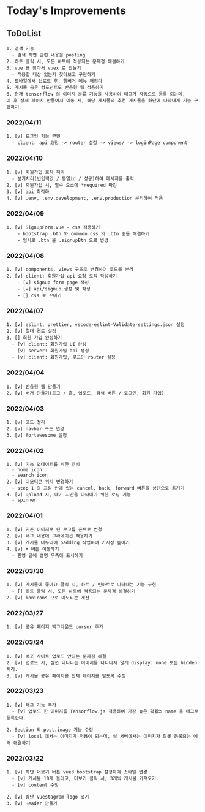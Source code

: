 # Today's Improvements

## ToDoList
    1. 검색 기능 
      - 검색 하면 관련 내용을 posting   
    2. 하트 클릭 시, 모든 하트에 적용되는 문제점 해결하기 
    3. vue 를 찾아서 vuex 로 만들기
      - 적용할 대상 있는지 찾아보고 구현하기
    4. 모바일에서 업로드 후, 햄버거 메뉴 깨진다
    5. 게시물 공유 컴포넌트도 반응형 웹 적용하기
    6. 현재 tensorflow 의 이미지 분류 기능을 사용하여 태그가 자동으로 등록 되는데, 
    이 후 상세 페이지 만들어서 이동 시, 해당 게시물의 추천 게시물을 하단에 나타내게 기능 구현하기.

### 2022/04/11
    1. [v] 로그인 기능 구현
      - client: api 요청 -> router 설정 -> views/ -> loginPage component

### 2022/04/10
    1. [v] 회원가입 로직 처리
      - 분기처리(빈입력값 / 동일id / 성공)하여 메시지를 출력
    2. [v] 회원가입 시, 필수 요소에 *required 마킹
    3. [v] api 최적화
    4. [v] .env, .env.development, .env.production 분리하여 적용

### 2022/04/09
    1. [v] SignupForm.vue - css 적용하기
        - bootstrap .btn 와 common.css 의 .btn 충돌 해결하기
        - 임시로 .btn 을 .signupBtn 으로 변경 

### 2022/04/08
    1. [v] components, views 구조로 변경하여 코드를 분리
    2. [v] client: 회원가입 api 요청 로직 작성하기
        - [v] signup form page 작성
        - [v] api/signup 생성 및 작성
        - [] css 로 꾸미기

### 2022/04/07
    1. [v] eslint, prettier, vscode-eslint-Validate-settings.json 설정
    2. [v] 절대 경로 설정
    3. [] 회원 가입 완성하기
      - [v] client: 회원가입 UI 완성
      - [v] server: 회원가입 api 생성
      - [v] client: 회원가입, 로그인 router 설정

### 2022/04/04
    1. [v] 반응형 웹 만들기
    2. [v] 버거 만들기(로고 / 홈, 업로드, 검색 버튼 / 로그인, 회원 가입)

### 2022/04/03
    1. [v] 코드 정리 
    2. [v] navbar 구조 변경
    3. [v] fortawesome 설정

### 2022/04/02
    1. [v] 기능 업데이트를 위한 준비
      - home icon
      - search icon
    2. [v] 이모티콘 위치 변경하기
      - step 1 의 그림 안에 있는 cancel, back, forward 버튼을 상단으로 옮기기
    3. [v] upload 시, 대기 시간을 나타내기 위한 로딩 기능
      - spinner

### 2022/04/01
    1. [v] 기존 이미지로 된 로고를 폰트로 변경
    2. [v] 태그 내용에 그라데이션 적용하기
    3. [v] 게시물 태두리에 padding 작업하여 가시성 높이기
    4. [v] + 버튼 이동하기 
      - 환영 글에 설명 우측에 표시하기

### 2022/03/30
    1. [v] 게시물에 좋아요 클릭 시, 하트 / 빈하트로 나타내는 기능 구현
      - [] 하트 클릭 시, 모든 하트에 적용되는 문제점 해결하기
    2. [v] ionicons 으로 이모티콘 개선

### 2022/03/27
    1. [v] 공유 페이지 백그라운드 cursor 추가

### 2022/03/24
    1. [v] 배포 사이트 업로드 안되는 문제점 해결
    2. [v] 업로드 시, 잠깐 나타나는 이미지를 나타나지 않게 display: none 또는 hidden 처리.
    3. [v] 게시물 공유 페이지를 전체 페이지를 덮도록 수정

### 2022/03/23
    1. [v] 태그 기능 추가
      - [v] 업로드 한 이미지를 Tensorflow.js 적용하여 가장 높은 확률의 name 을 태그로 등록한다.
    
    2. Section 의 post.image 기능 수정
      - [v] local 에서는 이미지가 적용이 되는데, 실 서버에서는 이미지가 잘못 등록되는 에러 해결하기   

### 2022/03/22
    1. [v] 하단 더보기 버튼 vue3 bootstrap 설정하여 스타일 변경
      - [v] 게시물 10개 늘리고, 더보기 클릭 시, 3개씩 게시물 가져오기. 
      - [v] content 수정

    2. [v] 상단 Vuestagram logo 넣기
    3. [v] Header 만들기
